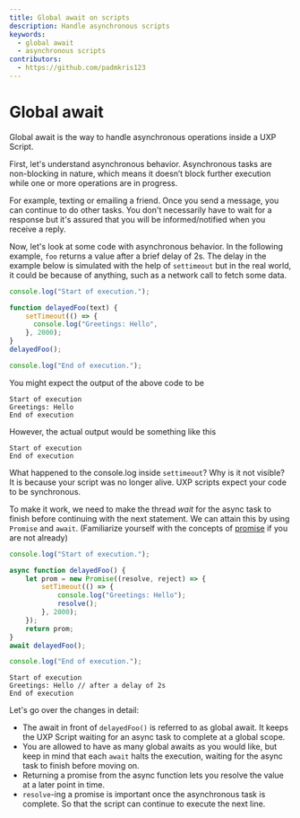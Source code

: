 ```yaml
---
title: Global await on scripts
description: Handle asynchronous scripts
keywords:
  - global await
  - asynchronous scripts
contributors:
  - https://github.com/padmkris123
---
```


# Global await

Global await is the way to handle asynchronous operations inside a UXP Script. 

First, let's understand asynchronous behavior. Asynchronous tasks are non-blocking in nature, which means it doesn’t block further execution while one or more operations are in progress. 

For example, texting or emailing a friend. Once you send a message, you can continue to do other tasks. You don't necessarily have to wait for a response but it's assured that you will be informed/notified when you receive a reply.

Now, let's look at some code with asynchronous behavior. In the following example, `foo` returns a value after a brief delay of 2s. The delay in the example below is simulated with the help of `settimeout` but in the real world, it could be because of anything, such as a network call to fetch some data.

```js
console.log("Start of execution.");

function delayedFoo(text) {
    setTimeout(() => {
      console.log("Greetings: Hello",
    }, 2000);
}
delayedFoo();

console.log("End of execution.");
```

You might expect the output of the above code to be

```
Start of execution
Greetings: Hello
End of execution
```

However, the actual output would be something like this

```
Start of execution
End of execution
```

What happened to the console.log inside `settimeout`? Why is it not visible? It is because 
your script was no longer alive. UXP scripts expect your code to be synchronous.

To make it work, we need to make the thread _wait_ for the async task to finish before continuing with the next statement. We can attain this by using `Promise` and `await`. (Familiarize yourself with the concepts of [promise](https://javascript.info/promise-basics) if you are not already) 

```js
console.log("Start of execution.");

async function delayedFoo() {
    let prom = new Promise((resolve, reject) => {
        setTimeout(() => {
            console.log("Greetings: Hello");
            resolve();
        }, 2000);
    });
    return prom;
}
await delayedFoo();

console.log("End of execution.");
```

```
Start of execution
Greetings: Hello // after a delay of 2s
End of execution
```

Let's go over the changes in detail:
- The await in front of `delayedFoo()` is referred to as global await. It keeps the UXP Script waiting for an async task to complete at a global scope. 
- You are allowed to have as many global awaits as you would like, but keep in mind that each `await` halts the execution, waiting for the async task to finish before moving on.
- Returning a promise from the async function lets you resolve the value at a later point in time.
- `resolve`-ing a promise is important once the asynchronous task is complete. So that the script can continue to execute the next line.

